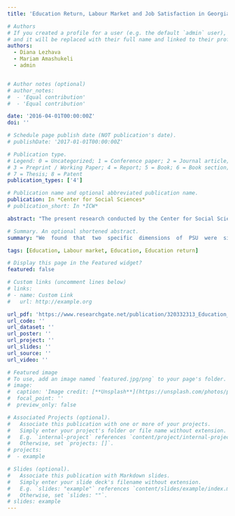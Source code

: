 ```yaml
---
title: 'Education Return, Labour Market and Job Satisfaction in Georgia'

# Authors
# If you created a profile for a user (e.g. the default `admin` user), write the username (folder name) here
# and it will be replaced with their full name and linked to their profile.
authors:
  - Diana Lezhava
  - Mariam Amashukeli
  - admin


# Author notes (optional)
# author_notes:
#  - 'Equal contribution'
#  - 'Equal contribution'

date: '2016-04-01T00:00:00Z'
doi: ''

# Schedule page publish date (NOT publication's date).
# publishDate: '2017-01-01T00:00:00Z'

# Publication type.
# Legend: 0 = Uncategorized; 1 = Conference paper; 2 = Journal article;
# 3 = Preprint / Working Paper; 4 = Report; 5 = Book; 6 = Book section;
# 7 = Thesis; 8 = Patent
publication_types: ['4']

# Publication name and optional abbreviated publication name.
publication: In *Center for Social Sciences*
# publication_short: In *ICW*

abstract: "The present research conducted by the Center for Social Sciences (CSS) touches upon the ties between education and employment in Georgia and covers three main dimensions: individual return of education (financial benefits), compatibility of education with the labour market, and job satisfaction. Data analysis presented in this paper is based on the nationwide representative quantitative survey carried out by CSS in summer 2016 as a part International Social Survey Program (2015 Work Orientation IV Survey); we also used the World Bank 2013 statistical database. The data was analysed using the SPSS statistical program. The publication consists of three interconnected chapters. The structure consecutively follows the abovementioned topics that are actively studied by the economics of education in the contemporary world. Since our main objective was to show the real picture of the relations between education and employment in Georgia, we believe that the research findings will largely contribute to the better understanding and development of the state education policy."

# Summary. An optional shortened abstract.
summary: "We  found  that  two  specific  dimensions  of  PSU  were  significant  mediators  of  the relationship  between  FoMO  and  decreased  emotional  well-being:  Cyberspace-oriented  Relations  and  Physical Symptoms. This suggests that the negative relationship between FoMO and decreased emotional well-being is due to FoMO stimulating (a) online relationships at the cost of offline interactions and (b) Physical symptoms associated with  excessive  smartphone  use."

tags: [Education, Labour market, Education, Education return] 

# Display this page in the Featured widget?
featured: false

# Custom links (uncomment lines below)
# links:
# - name: Custom Link
#   url: http://example.org

url_pdf: 'https://www.researchgate.net/publication/320332313_Education_Return_Labour_Market_and_Job_Satisfaction_in_Georgia'
url_code: ''
url_dataset: ''
url_poster: ''
url_project: ''
url_slides: ''
url_source: ''
url_video: ''

# Featured image
# To use, add an image named `featured.jpg/png` to your page's folder.
# image:
#  caption: 'Image credit: [**Unsplash**](https://unsplash.com/photos/pLCdAaMFLTE)'
#  focal_point: ''
#  preview_only: false

# Associated Projects (optional).
#   Associate this publication with one or more of your projects.
#   Simply enter your project's folder or file name without extension.
#   E.g. `internal-project` references `content/project/internal-project/index.md`.
#   Otherwise, set `projects: []`.
# projects:
#  - example

# Slides (optional).
#   Associate this publication with Markdown slides.
#   Simply enter your slide deck's filename without extension.
#   E.g. `slides: "example"` references `content/slides/example/index.md`.
#   Otherwise, set `slides: ""`.
# slides: example
---
```

